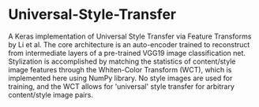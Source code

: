 # Universal-Style-Transfer
A Keras implementation of Universal Style Transfer via Feature Transforms by Li et al. The core architecture is an auto-encoder trained to reconstruct from intermediate layers of a pre-trained VGG19 image classification net. Stylization is accomplished by matching the statistics of content/style image features through the Whiten-Color Transform (WCT), which is implemented here using NumPy library. No style images are used for training, and the WCT allows for 'universal' style transfer for arbitrary content/style image pairs.
